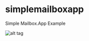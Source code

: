 simplemailboxapp
================

Simple Mailbox.App Example

![alt tag](https://raw.github.com/4ndrey/simplemailboxapp/master/preview.png)
